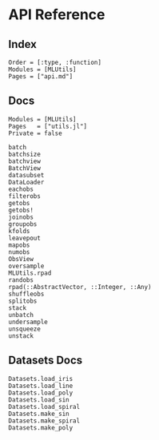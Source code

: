 # API Reference

## Index

```@index
Order = [:type, :function]
Modules = [MLUtils]
Pages = ["api.md"]
```

## Docs

```@autodocs
Modules = [MLUtils]
Pages   = ["utils.jl"]
Private = false
```

```@docs
batch
batchsize
batchview
BatchView
datasubset
DataLoader
eachobs
filterobs
getobs
getobs!
joinobs
groupobs
kfolds
leavepout
mapobs
numobs
ObsView
oversample
MLUtils.rpad
randobs
rpad(::AbstractVector, ::Integer, ::Any)
shuffleobs
splitobs
stack
unbatch
undersample
unsqueeze
unstack
```


## Datasets Docs

```@docs
Datasets.load_iris
Datasets.load_line
Datasets.load_poly
Datasets.load_sin
Datasets.load_spiral
Datasets.make_sin
Datasets.make_spiral
Datasets.make_poly
```


